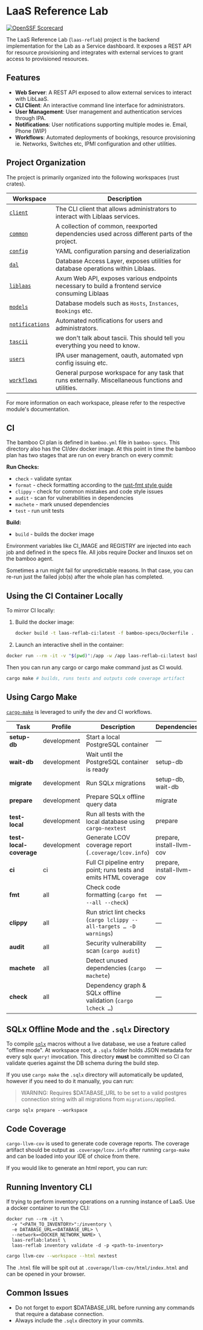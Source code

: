# LaaS Reference Lab

[![OpenSSF Scorecard](https://api.scorecard.dev/projects/github.com/anuket-project/laas-reflab/badge)](https://scorecard.dev/viewer/?uri=github.com/anuket-project/laas-reflab)

The LaaS Reference Lab (`laas-reflab`) project is the backend implementation for the Lab as a Service dashboard.
It exposes a REST API for resource provisioning and integrates with external services to grant access to provisioned resources.

## Features

- **Web Server**: A REST API exposed to allow external services to interact with LibLaaS.
- **CLI Client**: An interactive command line interface for administrators.
- **User Management**: User management and authentication services through IPA.
- **Notifications**: User notifications supporting multiple modes ie. Email, Phone (WIP)
- **Workflows**: Automated deployments of bookings, resource provisioning ie.
  Networks, Switches etc, IPMI configuration and other utilities.

## Project Organization

The project is primarily organized into the following workspaces (rust crates).

| Workspace         | Description                                                                                         |
| ----------------- | --------------------------------------------------------------------------------------------------- |
| [`client`]        | The CLI client that allows administrators to interact with Liblaas services.                        |
| [`common`]        | A collection of common, reexported dependencies used across different parts of the project.         |
| [`config`]        | YAML configuration parsing and deserialization                                                      |
| [`dal`]           | Database Access Layer, exposes utilities for database operations within Liblaas.                    |
| [`liblaas`]       | Axum Web API, exposes various endpoints necessary to build a frontend service consuming Liblaas     |
| [`models`]        | Database models such as `Hosts`, `Instances`, `Bookings` etc.                                       |
| [`notifications`] | Automated notifications for users and administrators.                                               |
| [`tascii`]        | we don't talk about tascii. This should tell you everything you need to know.                       |
| [`users`]         | IPA user management, oauth, automated vpn config issuing etc.                                       |
| [`workflows`]     | General purpose workspace for any task that runs externally. Miscellaneous functions and utilities. |

For more information on each workspace, please refer to the respective module's documentation.

## CI

The bamboo CI plan is defined in `bamboo.yml` file in `bamboo-specs`. This directory also has the CI/dev docker image. At this point in time the bamboo plan
has two stages that are run on every branch on every commit:

**Run Checks:**

- `check` - validate syntax
- `format` - check formatting according to the [rust-fmt style guide](https://doc.rust-lang.org/nightly/style-guide/)
- `clippy` - check for common mistakes and code style issues
- `audit` - scan for vulnerabilities in dependencies
- `machete` - mark unused dependencies
- `test` - run unit tests

**Build:**

- `build` - builds the docker image

Environment variables like CI_IMAGE and REGISTRY are injected into each job and defined in the specs file. All jobs require Docker and linuxos set on the bamboo agent.

Sometimes a run might fail for unpredictable reasons. In that case, you can re-run just the failed job(s) after the whole plan has completed.

## Using the CI Container Locally

To mirror CI locally:

1. Build the docker image:

   ```bash
   docker build -t laas-reflab-ci:latest -f bamboo-specs/Dockerfile .
   ```

2. Launch an interactive shell in the container:

```bash
docker run --rm -it -v "$(pwd)":/app -w /app laas-reflab-ci:latest bash
```

Then you can run any cargo or cargo make command just as CI would.

```bash
cargo make # builds, runs tests and outputs code coverage artifact
```

## Using Cargo Make

[`cargo-make`](https://github.com/sagiegurari/cargo-make) is leveraged to unify the dev and CI workflows.

| Task                | Profile       | Description                                                         | Dependencies                  |
|---------------------|---------------|---------------------------------------------------------------------|-------------------------------|
| **setup-db**        | development   | Start a local PostgreSQL container                                  | —                             |
| **wait-db**         | development   | Wait until the PostgreSQL container is ready                        | setup-db                      |
| **migrate**         | development   | Run SQLx migrations                                                  | setup-db, wait-db             |
| **prepare**         | development   | Prepare SQLx offline query data                                      | migrate                       |
| **test-local**      | development   | Run all tests with the local database using `cargo-nextest`          | prepare                       |
| **test-local-coverage** | development | Generate LCOV coverage report (`.coverage/lcov.info`)               | prepare, install-llvm-cov     |
| **ci**              | ci            | Full CI pipeline entry point; runs tests and emits HTML coverage     | prepare, install-llvm-cov     |
| **fmt**             | all           | Check code formatting (`cargo fmt --all --check`)                   | —                             |
| **clippy**          | all           | Run strict lint checks (`cargo lclippy --all-targets … -D warnings`)| —                             |
| **audit**           | all           | Security vulnerability scan (`cargo audit`)                          | —                             |
| **machete**         | all           | Detect unused dependencies (`cargo machete`)                         | —                             |
| **check**           | all           | Dependency graph & SQLx offline validation (`cargo lcheck …`)        | —                             |

## SQLx Offline Mode and the `.sqlx` Directory

To compile [`sqlx`](https://github.com/launchbadge/sqlx) macros without a live database, we use a feature called "offline mode". At workspace root, a `.sqlx` folder holds JSON metadata for every sqlx `query!` invocation. This directory **must** be committed so CI can validate queries against the DB schema during the build step.

If you use `cargo make` the `.sqlx` directory will automatically be updated, however if you need to do it manually, you can run:

> WARNING: Requires $DATABASE_URL to be set to a valid postgres connection string with all migrations from `migrations/`applied.

```
cargo sqlx prepare --workspace
```

## Code Coverage

`cargo-llvm-cov` is used to generate code coverage reports. The coverage artifact should be output as `.coverage/lcov.info` after running `cargo-make` and can be loaded into your IDE of choice from there.

If you would like to generate an html report, you can run:

## Running Inventory CLI

If trying to perform inventory operations on a running instance of LaaS. Use a docker container to run the CLI:

```
docker run --rm -it \
  -v "<PATH_TO_INVENTORY>":/inventory \
  -e DATABASE_URL=<DATABASE_URL> \
  --network=<DOCKER_NETWORK_NAME> \
  laas-reflab:latest \
  laas-reflab inventory validate -d -p <path-to-inventory>
```

```bash
cargo llvm-cov --workspace --html nextest
```

The `.html` file will be spit out at `.coverage/llvm-cov/html/index.html` and can be opened in your browser.

## Common Issues

- Do not forget to export $DATABASE_URL before running any commands that require a database connection.
- Always include the `.sqlx` directory in your commits.

[`client`]: ../client
[`common`]: ../common
[`config`]: ../config
[`dal`]: ../dal
[`liblaas`]: ../liblaas
[`models`]: ../models
[`notifications`]: ../notifications
[`tascii`]: ../tascii
[`users`]: ../users
[`workflows`]: ../workflows
